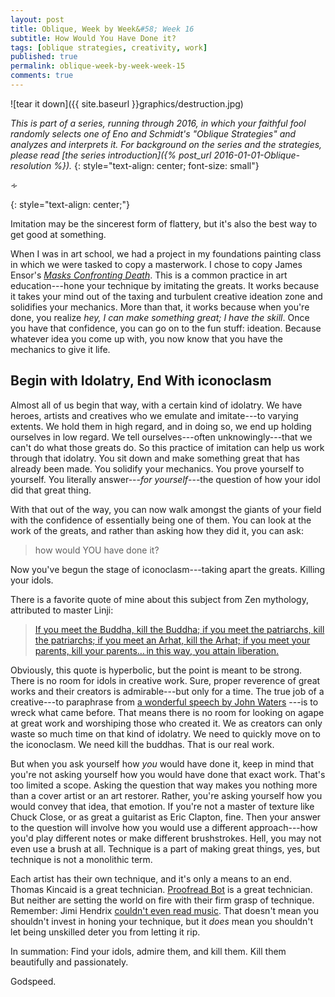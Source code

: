 ```yaml
---
layout: post
title: Oblique, Week by Week&#58; Week 16
subtitle: How Would You Have Done it?
tags: [oblique strategies, creativity, work]
published: true
permalink: oblique-week-by-week-week-15
comments: true
---
```

![tear it down]({{ site.baseurl }}graphics/destruction.jpg)

*This is part of a series, running through 2016, in which your faithful fool randomly selects one of Eno and Schmidt's "Oblique Strategies" and analyzes and interprets it. For background on the series and the strategies, please read [the series introduction]({% post_url 2016-01-01-Oblique-resolution %}).*
{: style="text-align: center; font-size: small"}

<p>&homtht;</p>
{: style="text-align: center;"}

Imitation may be the sincerest form of flattery, but it's also the best way to get good at something.

When I was in art school, we had a project in my foundations painting class in which we were tasked to copy a masterwork. I chose to copy James Ensor's [*Masks Confronting Death*](http://www.moma.org/collection/works/79855?locale=en). This is a common practice in art education---hone your technique by imitating the greats. It works because it takes your mind out of the taxing and turbulent creative ideation zone and solidifies your mechanics. More than that, it works because when you're done, you realize *hey, I can make something great; I have the skill*. Once you have that confidence, you can go on to the fun stuff: ideation. Because whatever idea you come up with, you now know that you have the mechanics to give it life.


## Begin with Idolatry, End With iconoclasm

Almost all of us begin that way, with a certain kind of idolatry. We have heroes, artists and creatives who we emulate and imitate---to varying extents. We hold them in high regard, and in doing so, we end up holding ourselves in low regard. We tell ourselves---often unknowingly---that we can't do what those greats do. So this practice of imitation can help us work through that idolatry. You sit down and make something great that has already been made. You solidify your mechanics. You prove yourself to yourself. You literally answer---*for yourself*---the question of how your idol did that great thing.

With that out of the way, you can now walk amongst the giants of your field with the confidence of essentially being one of them. You can look at the work of the greats, and rather than asking how they did it, you can ask:

>how would YOU have done it?

Now you've begun the stage of iconoclasm---taking apart the greats. Killing your idols.

There is a favorite quote of mine about this subject from Zen mythology, attributed to master Linji:

>[If you meet the Buddha, kill the Buddha; if you meet the patriarchs, kill the patriarchs; if you meet an Arhat, kill the Arhat; if you meet your parents, kill your parents… in this way, you attain liberation. ](http://www.dailybuddhism.com/archives/670)

Obviously, this quote is hyperbolic, but the point is meant to be strong. There is no room for idols in creative work. Sure, proper reverence of great works and their creators is admirable---but only for a time. The true job of a creative---to paraphrase from [a wonderful speech by John Waters](https://youtu.be/Hl05XGifKb4) ---is to wreck what came before. That means there is no room for looking on agape at great work and worshiping those who created it. We as creators can only waste so much time on that kind of idolatry. We need to quickly move on to the iconoclasm. We need kill the buddhas. That is our real work.

But when you ask yourself how *you* would have done it, keep in mind that you're not asking yourself how you would have done that exact work. That's too limited a scope. Asking the question that way makes you nothing more than a cover artist or an art restorer. Rather, you're asking yourself how you would convey that idea, that emotion. If you're not a master of texture like Chuck Close, or as great a guitarist as Eric Clapton, fine. Then your answer to the question will involve how you would use a different approach---how you'd play different notes or make different brushstrokes. Hell, you may not even use a brush at all. Technique is a part of making great things, yes, but technique is not a monolithic term.

 Each artist has their own technique, and it's only a means to an end. Thomas Kincaid is a great technician. [Proofread Bot](http://proofreadbot.com/) is a great technician. But neither are setting the world on fire with their firm grasp of technique. Remember: Jimi Hendrix [couldn't even read music](http://ppcorn.com/us/2016/01/08/top-5-musicians-who-couldnt-read-music/). That doesn't mean you shouldn't invest in honing your technique, but it *does* mean you shouldn't let being unskilled deter you from letting it rip.

 In summation: Find your idols, admire them, and kill them. Kill them beautifully and passionately.

 Godspeed.

